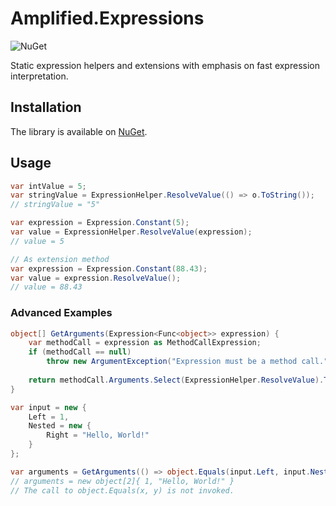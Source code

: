 # Amplified.Expressions

![NuGet](https://img.shields.io/nuget/v/Amplified.Expressions.svg) 

Static expression helpers and extensions with emphasis on fast expression interpretation.

## Installation

The library is available on [NuGet](https://www.nuget.org/packages/Amplified.Expressions).

## Usage

```c#
var intValue = 5;
var stringValue = ExpressionHelper.ResolveValue(() => o.ToString());
// stringValue = "5"

var expression = Expression.Constant(5);
var value = ExpressionHelper.ResolveValue(expression);
// value = 5

// As extension method
var expression = Expression.Constant(88.43);
var value = expression.ResolveValue();
// value = 88.43
```

### Advanced Examples

```c#
object[] GetArguments(Expression<Func<object>> expression) {
    var methodCall = expression as MethodCallExpression;
    if (methodCall == null)
        throw new ArgumentException("Expression must be a method call.", nameof(expression));
    
    return methodCall.Arguments.Select(ExpressionHelper.ResolveValue).ToArray();
}

var input = new {
    Left = 1,
    Nested = new {
        Right = "Hello, World!"
    }
};

var arguments = GetArguments(() => object.Equals(input.Left, input.Nested.Right));
// arguments = new object[2]{ 1, "Hello, World!" }
// The call to object.Equals(x, y) is not invoked.
```